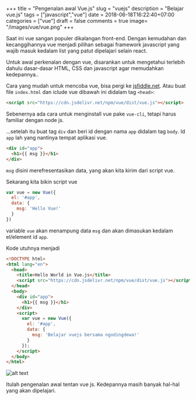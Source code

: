 +++
title = "Pengenalan awal Vue.js"
slug = "vuejs"
description = "Belajar vue.js"
tags = ["javascript","vue"]
date = 2018-06-18T16:22:40+07:00
categories = ["vue"]
draft = false
comments = true
image= "/images/vue/vue.png"
+++


Saat ini vue sangan populer dikalangan front-end. Dengan kemudahan dan kecanggihannya vue menjadi pilihan sebagai framework javascript yang wajib masuk kedalam list yang patut dipelajari selain react.

Untuk awal perkenalan dengan vue, disarankan untuk mengetahui terlebih dahulu dasar-dasar HTML, CSS dan javascript agar memudahkan kedepannya..

Cara yang mudah untuk mencoba vue, bisa pergi ke [jsfiddle.net](https://jsfiddle.net/chrisvfritz/50wL7mdz/). Atau buat file `index.html` dan iclude vue dibawah ini didalam tag `<head>`:

```html
<script src="https://cdn.jsdelivr.net/npm/vue/dist/vue.js"></script>
```

Sebenernya ada cara untuk menginstall vue pake `vue-cli`, tetapi harus familiar dengan node js.

...setelah itu buat tag `div` dan beri id dengan nama `app` didalam tag `body`. Id `app` lah yang nantinya tempat aplikasi vue. 

```html
<div id="app">
  <h1>{{ msg }}</h1>
</div>
```

`msg` disini merefresentasikan data, yang akan kita kirim dari script vue.

Sekarang kita bikin script vue

```js
var vue = new Vue({
  el: '#app',
  data: {
    msg: 'Hello Vue!'
  }
})
```

variable `vue` akan menampung data `msg` dan akan dimasukan kedalam el/element id `app`. 

Kode utuhnya menjadi

```html
<!DOCTYPE html>
<html lang="en">
  <head>
    <title>Hello World in Vue.js</title>
    <script src="https://cdn.jsdelivr.net/npm/vue/dist/vue.js"></script>
  </head>
  <body>
    <div id="app">
      <h1>{{ msg }}</h1>
    </div>
    <script>
      var vue = new Vue({
        el: '#app',
        data: {
          msg: 'Belajar vuejs bersama ngodingdewa!'
        }
      });
    </script>
  </body>
</html>
```

![alt text](/images/vue/hello-world.PNG "vue hello world")

Itulah pengenalan awal tentan vue js. Kedepannya masih banyak hal-hal yang akan dipelajari.



